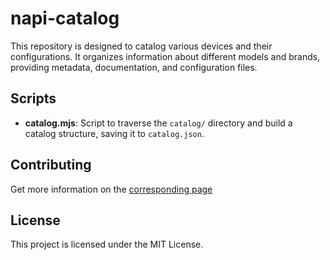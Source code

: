 # napi-catalog

This repository is designed to catalog various devices and their configurations. It organizes information about different models and brands, providing metadata, documentation, and configuration files.

## Scripts

- **catalog.mjs**: Script to traverse the `catalog/` directory and build a catalog structure, saving it to `catalog.json`.

## Contributing

Get more information on the [corresponding page](/CONTRIBUTING.md)

## License

This project is licensed under the MIT License.
